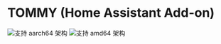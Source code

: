 # TOMMY (Home Assistant Add-on)

![支持 aarch64 架构][aarch64-shield]
![支持 amd64 架构][amd64-shield]

[aarch64-shield]: https://img.shields.io/badge/aarch64-yes-green.svg
[amd64-shield]: https://img.shields.io/badge/amd64-yes-green.svg